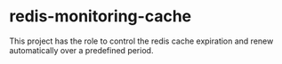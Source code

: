 # redis-monitoring-cache
This project has the role to control the redis cache expiration and renew automatically over a predefined period.
